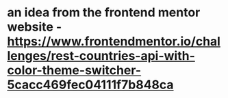 # an idea from the frontend mentor website - https://www.frontendmentor.io/challenges/rest-countries-api-with-color-theme-switcher-5cacc469fec04111f7b848ca
